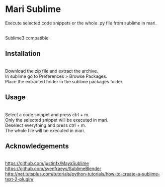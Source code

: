 # Mari Sublime #
Execute selected code snippets or the whole .py file from sublime in mari.

<br> Sublime3 compatible

## Installation ##
<br> Download the zip file and extract the archive.
<br> In sublime go to Preferences > Browse Packages.
<br> Place the extracted folder in the sublime packages folder.

## Usage ##
<br> Select a code snippet and press ctrl + m. 
<br> Only the selected snippet will be executed in mari.
<br> Deselect everything and press ctrl + m.
<br> The whole file will be executed in mari. 

## Acknowledgements ##
<br> https://github.com/justinfx/MayaSublime
<br> https://github.com/svenfraeys/SublimeBlender
<br> http://net.tutsplus.com/tutorials/python-tutorials/how-to-create-a-sublime-text-2-plugin/